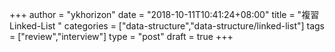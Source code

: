 +++
author = "ykhorizon"
date = "2018-10-11T10:41:24+08:00"
title = "複習 Linked-List "
categories = ["data-structure","data-structure/linked-list"]
tags = ["review","interview"]
type = "post"
draft = true
+++